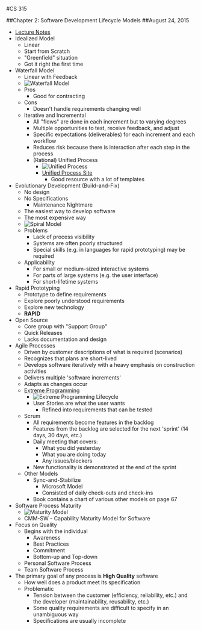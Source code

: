 #CS 315

##Chapter 2: Software Development Lifecycle Models
##August 24, 2015

 - [Lecture Notes](https://ualearn.blackboard.com/bbcswebdav/pid-1822226-dt-content-rid-13672579_1/courses/45063.201540/Chapter02.pdf)
 - Idealized Model
	 - Linear
	 - Start from Scratch
	 - "Greenfield" situation
	 - Got it right the first time
 - Waterfall Model
	 - Linear with Feedback
	 - ![Waterfall Model](http://robabdul.com/wp-content/uploads/2015/02/Waterfall-Model.gif)
	 - Pros
		 - Good for contracting
	 - Cons
		 - Doesn't handle requirements changing well
	 - Iterative and Incremental
		 - All "flows" are done in each increment but to varying degrees
		 - Multiple opportunities to test, receive feedback, and adjust
		 - Specific expectations (deliverables) for each increment and each workflow
		 - Reduces risk because there is interaction after each step in the process
		 - (Rational) Unified Process
			 - ![Unified Process](https://upload.wikimedia.org/wikiversity/en/a/aa/RationalUnifiedProcess.png)
			 - [Unified Process Site](http://www.upedu.org/)
				 - Good resource with a lot of templates
 - Evolutionary Development (Build-and-Fix)
	 - No design
	 - No Specifications
		 - Maintenance Nightmare
	 - The easiest way to develop software
	 - The most expensive way
	 - ![Spiral Model](https://courses.cs.vt.edu/csonline/SE/Lessons/Spiral/spiral.gif)
	 - Problems
		 - Lack of process visibility
		 - Systems are often poorly structured
		 - Special skills (e.g. in languages for rapid prototyping) may be required
	 - Applicability
		 - For small or medium-sized interactive systems
		 - For parts of large systems (e.g. the user interface)
		 - For short-lifetime systems
 - Rapid Prototyping
	 - Prototype to define requirements
	 - Explore poorly understood requirements
	 - Explore new technology
	 - **RAPID**
 - Open Source
	 - Core group with "Support Group"
	 - Quick Releases
	 - Lacks documentation and design
 - Agile Processes
	 - Driven by customer descriptions of what is required (scenarios)
	 - Recognizes that plans are short-lived
	 - Develops software iteratively with a heavy emphasis on construction activities
	 - Delivers multiple 'software increments'
	 - Adapts as changes occur
	 - [Extreme Programming](http://www.extremeprogramming.org/)
		 - ![Extreme Programming Lifecycle](http://www.extremeprogramming.org/map/images/project.gif)
		 - User Stories are what the user wants
			 - Refined into requirements that can be tested
	 - Scrum
		 - All requirements become features in the backlog
		 - Features from the backlog are selected for the next 'sprint' (14 days, 30 days, etc.)
		 - Daily meeting that covers:
			 - What you did yesterday
			 - What you are doing today
			 - Any issues/blockers
		 - New functionality is demonstrated at the end of the sprint
	 - Other Models
		 - Sync-and-Stabilize
			 - Microsoft Model
			 - Consisted of daily check-outs and check-ins
		 - Book contains a chart of various other models on page 67
 - Software Process Maturity
	 - ![Maturity Model](http://www.ibiblio.org/gferg/ldp/SCM-OpenSource/cmm.png)
	 - CMM-SW - Capability Maturity Model for Software
 - Focus on Quality
	 - Begins with the individual
		 - Awareness
		 - Best Practices
		 - Commitment
		 - Bottom-up and Top-down
	 - Personal Software Process
	 - Team Software Process
 - The primary goal of any process is **High Quality** software
	 - How well does a product meet its specification
	 - Problematic
		 - Tension between the customer (efficiency, reliability, etc.) and the developer (maintainability, reusability, etc.)
		 - Some quality requirements are difficult to specify in an unambiguous way
		 - Specifications are usually incomplete
